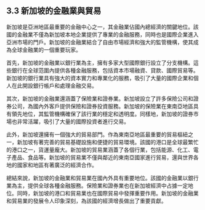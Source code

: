 ## 3.3 新加坡的金融業與貿易

新加坡是亞洲地區最重要的金融中心之一，其金融業佔國內總經濟的關鍵地位。該國的金融業不僅為新加坡本地企業提供了專業的金融服務，同時也是國際企業進入亞洲市場的門戶。新加坡的金融業結合了自由市場經濟和強大的監管機構，使其成為全球金融業的一個重要玩家。

首先，新加坡的金融業以銀行業為主，擁有多家大型國際銀行設立了分支機構。這些銀行在全球范圍內提供各種金融服務，包括資本市場融資、貸款、國際貿易等。新加坡的銀行業具有強大的資本實力和專業化的服務，吸引了大量的國際企業和個人在此開設銀行帳戶和處理金融交易。

其次，新加坡的金融業還涵蓋了保險業和證券業。新加坡設立了許多保險公司和證券公司，為國內外客戶提供保險和證券投資服務。新加坡的保險業在東南亞地區具有領先地位，其監管機構確保了該行業的穩定和透明度。同樣地，新加坡的證券市場也非常活躍，吸引了大量的國際投資者進行交易。

此外，新加坡還擁有一個強大的貿易部門。作為東南亞地區最重要的貿易樞紐之一，新加坡有著完善的貿易基礎設施和便捷的貿易環境。該國的港口是全球最繁忙的港口之一，貨運量龐大。新加坡的貿易業涵蓋了各個行業，包括能源、化工、電子產品、食品等。新加坡的貿易業不僅與鄰近的東南亞國家進行貿易，還與世界各地的國家和地區有著廣泛的經濟合作。

總結來說，新加坡的金融業和貿易業在國內外具有重要地位。該國的金融業以銀行業為主，提供全球各種金融服務。保險業和證券業也在新加坡經濟中占據一定地位。同時，新加坡的港口和貿易業也在國際貿易中發揮重要作用。新加坡的金融業和貿易業的發展令人印象深刻，為該國的經濟增長做出了重要貢獻。